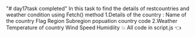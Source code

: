 "# day17task completed" 
  In this task to find the details of restcountries and weather condition using Fetch() method
  1.Details of the country :
     Name of the country
     Flag
     Region
     Subregion
     popuation
     country code 
  2.Weather
     Temperature of country
      Wind Speed
      Humidiity  :boom:
All code in script.js :point_left:
